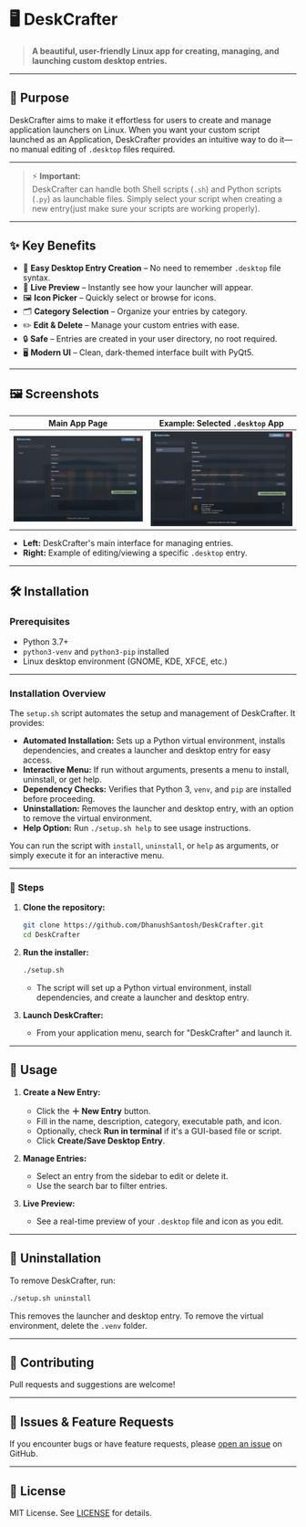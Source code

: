 # 🖥️ **DeskCrafter**

> **A beautiful, user-friendly Linux app for creating, managing, and launching custom desktop entries.**

---

## 🚀 Purpose

DeskCrafter aims to make it effortless for users to create and manage application launchers on Linux. When you want your custom script launched as an Application, DeskCrafter provides an intuitive way to do it—no manual editing of `.desktop` files required.

---

> ⚡ **Important:**  
> DeskCrafter can handle both Shell scripts (`.sh`) and Python scripts (`.py`) as launchable files. Simply select your script when creating a new entry(just make sure your scripts are working properly).

---

## ✨ Key Benefits

- 🎯 **Easy Desktop Entry Creation** – No need to remember `.desktop` file syntax.
- 👀 **Live Preview** – Instantly see how your launcher will appear.
- 🖼️ **Icon Picker** – Quickly select or browse for icons.
- 🗂️ **Category Selection** – Organize your entries by category.
- ✏️ **Edit & Delete** – Manage your custom entries with ease.
- 🔒 **Safe** – Entries are created in your user directory, no root required.
- 🖥️ **Modern UI** – Clean, dark-themed interface built with PyQt5.

---

## 🖼️ Screenshots

| Main App Page                         | Example: Selected `.desktop` App              |
| ------------------------------------- | --------------------------------------------- |
| ![Main App Page](assets/main-app.png) | ![Selected Entry Example](assets/example.png) |

- **Left:** DeskCrafter's main interface for managing entries.
- **Right:** Example of editing/viewing a specific `.desktop` entry.

---

## 🛠️ Installation

### Prerequisites

- Python 3.7+
- `python3-venv` and `python3-pip` installed
- Linux desktop environment (GNOME, KDE, XFCE, etc.)

---

### Installation Overview

The `setup.sh` script automates the setup and management of DeskCrafter. It provides:

- **Automated Installation:** Sets up a Python virtual environment, installs dependencies, and creates a launcher and desktop entry for easy access.
- **Interactive Menu:** If run without arguments, presents a menu to install, uninstall, or get help.
- **Dependency Checks:** Verifies that Python 3, `venv`, and `pip` are installed before proceeding.
- **Uninstallation:** Removes the launcher and desktop entry, with an option to remove the virtual environment.
- **Help Option:** Run `./setup.sh help` to see usage instructions.

You can run the script with `install`, `uninstall`, or `help` as arguments, or simply execute it for an interactive menu.

---

### 🚦 Steps

1. **Clone the repository:**

   ```bash
   git clone https://github.com/DhanushSantosh/DeskCrafter.git
   cd DeskCrafter
   ```

2. **Run the installer:**

   ```bash
   ./setup.sh
   ```

   - The script will set up a Python virtual environment, install dependencies, and create a launcher and desktop entry.

3. **Launch DeskCrafter:**
   - From your application menu, search for "DeskCrafter" and launch it.

---

## 📝 Usage

1. **Create a New Entry:**

   - Click the **＋ New Entry** button.
   - Fill in the name, description, category, executable path, and icon.
   - Optionally, check **Run in terminal** if it's a GUI-based file or script.
   - Click **Create/Save Desktop Entry**.

2. **Manage Entries:**

   - Select an entry from the sidebar to edit or delete it.
   - Use the search bar to filter entries.

3. **Live Preview:**
   - See a real-time preview of your `.desktop` file and icon as you edit.

---

## 📂 Uninstallation

To remove DeskCrafter, run:

```bash
./setup.sh uninstall
```

This removes the launcher and desktop entry. To remove the virtual environment, delete the `.venv` folder.

---

## 🤝 Contributing

Pull requests and suggestions are welcome!

---

## 🐞 Issues & Feature Requests

If you encounter bugs or have feature requests, please [open an issue](https://github.com/DhanushSantosh/deskcrafter/issues) on GitHub.

---

## 📄 License

MIT License. See [LICENSE](LICENSE) for details.
